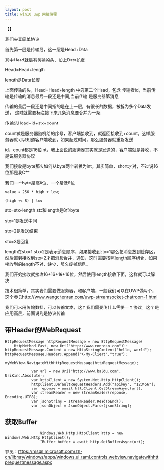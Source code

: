 ```yaml
---
layout: post
title: win10 uwp 网络编程 
---
```


【】

 我们来弄简单协议
 
 首先第一层是传输层，这一层是Head+Data
 
 其中Head就是有传输的头，加上Data长度
 
 Head=Head+length
 
 length是Data长度
 
 上面传输的头，Head=Head+length 中的第二个Head，包含
 传输者id，当前传输是传输的消息最后一段还是中间,当前传输
 是服务器第消息
 
 传输的最后一段还是中间指的是在上一层，有很长的数据，被拆为多个Data发送，
 这时就需要标注接下来几条消息要合并为一条
 
 传输头Head=id+stx+count
 
 count就是服务器随机给的序号，客户端接收到，就返回接收到+count，这样服务器就可以知道客户端收到，如果超过时间，那么服务器就重新发送
 
 id、count都是16位int，我上面说的服务器其实就是发送的，客户端就是接收，不是说服务器协议
 
 我们接收是byte那么如何从byte两个转换为int，其实简单，short才对，不过说16位那是我C艹
 
 我们一个byte是高8位，一个是低8位
 
 `value = 256 * high + low;`
 
 `(high << 8) | low`
 
 stx=stx+length stx和length是8位byte
 
 stx=1是发送中间
 
 stx=2是发送结束
 
 stx=3是回复
 
 length在stx=1 stx=2是表示消息顺序，如果接收到stx=1那么把消息放到缓存区，然后直到接收到stx=2才把消息合并，通知，这时需要按照length顺序组合，如果接收到的length不对，缺少，那么废掉信息。
 
 
 我们开始接收就接收16+16+16+16位，然后使用length接收下面，这样就可以解决

技术很简单，其实我们需要做服务器，和客户端，一般我们可以在UWP做两个，这个参见http://www.wangchenran.com/uwp-streamsocket-chatroom-1.html
 
我们可以用传输数据，可以传输文本，这个我们需要传什么需要一个协议，这个是应用高层，前面说的是协议传输

## 带Header的WebRequest

```
HttpRequestMessage httpRequestMessage = new HttpRequestMessage(
    HttpMethod.Post, new Uri("http://www.contoso.com"));
httpRequestMessage.Content = new HttpStringContent("hello, world");
httpRequestMessage.Headers.Append("X-My-Client","true");

myWebView.NavigateWithHttpRequestMessage(httpRequestMessage);
```

```
            var url = new Uri("http://www.baidu.com", UriKind.Absolute);
            var httpClient = new System.Net.Http.HttpClient();
            httpClient.DefaultRequestHeaders.Add("apikey", "123456");
            var reponse = await httpClient.GetStreamAsync(url);
            var streamReader = new StreamReader(reponse, Encoding.UTF8);
            var jsonString = streamReader.ReadToEnd();
            var jsonObject = JsonObject.Parse(jsonString);
```

## 获取Buffer

```
                Windows.Web.Http.HttpClient http = new Windows.Web.Http.HttpClient();
                IBuffer buffer = await http.GetBufferAsync(uri);

```

参见：https://msdn.microsoft.com/zh-cn/library/windows/apps/windows.ui.xaml.controls.webview.navigatewithhttprequestmessage.aspx




 
 
